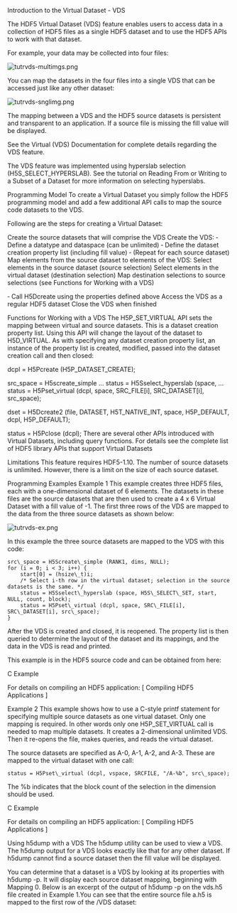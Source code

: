 Introduction to the Virtual Dataset - VDS

The HDF5 Virtual Dataset (VDS) feature enables users to access data in a collection of HDF5 files as a single HDF5 dataset and to use the HDF5 APIs to work with that dataset.

For example, your data may be collected into four files:

![tutrvds-multimgs.png](tutrvds-multimgs.png)

You can map the datasets in the four files into a single VDS that can be accessed just like any other dataset:

![tutrvds-snglimg.png](tutrvds-snglimg.png)

The mapping between a VDS and the HDF5 source datasets is persistent and transparent to an application. If a source file is missing the fill value will be displayed.

See the Virtual (VDS) Documentation for complete details regarding the VDS feature.

The VDS feature was implemented using hyperslab selection (H5S\_SELECT\_HYPERSLAB). See the tutorial on Reading From or Writing to a Subset of a Dataset for more information on selecting hyperslabs.

Programming Model To create a Virtual Dataset you simply follow the HDF5 programming model and add a few additional API calls to map the source code datasets to the VDS.

Following are the steps for creating a Virtual Dataset:

Create the source datasets that will comprise the VDS Create the VDS: ‐ Define a datatype and dataspace (can be unlimited) ‐ Define the dataset creation property list (including fill value) ‐ (Repeat for each source dataset) Map elements from the source dataset to elements of the VDS: Select elements in the source dataset (source selection) Select elements in the virtual dataset (destination selection) Map destination selections to source selections (see Functions for Working with a VDS)

‐ Call H5Dcreate using the properties defined above Access the VDS as a regular HDF5 dataset Close the VDS when finished

Functions for Working with a VDS The H5P\_SET\_VIRTUAL API sets the mapping between virtual and source datasets. This is a dataset creation property list. Using this API will change the layout of the dataset to H5D\_VIRTUAL. As with specifying any dataset creation property list, an instance of the property list is created, modified, passed into the dataset creation call and then closed:

dcpl = H5Pcreate (H5P\_DATASET\_CREATE);

src\_space = H5screate\_simple ... status = H5Sselect\_hyperslab (space, ... status = H5Pset\_virtual (dcpl, space, SRC\_FILE\[i\], SRC\_DATASET\[i\], src\_space);

dset = H5Dcreate2 (file, DATASET, H5T\_NATIVE\_INT, space, H5P\_DEFAULT, dcpl, H5P\_DEFAULT);

status = H5Pclose (dcpl); There are several other APIs introduced with Virtual Datasets, including query functions. For details see the complete list of HDF5 library APIs that support Virtual Datasets

Limitations This feature requires HDF5-1.10. The number of source datasets is unlimited. However, there is a limit on the size of each source dataset.

Programming Examples Example 1 This example creates three HDF5 files, each with a one-dimensional dataset of 6 elements. The datasets in these files are the source datasets that are then used to create a 4 x 6 Virtual Dataset with a fill value of -1. The first three rows of the VDS are mapped to the data from the three source datasets as shown below:

![tutrvds-ex.png](tutrvds-ex.png)

In this example the three source datasets are mapped to the VDS with this code:

    src\_space = H5Screate\_simple (RANK1, dims, NULL);
    for (i = 0; i < 3; i++) {
        start[0] = (hsize\_t)i;
        /* Select i-th row in the virtual dataset; selection in the source datasets is the same. */
        status = H5Sselect\_hyperslab (space, H5S\_SELECT\_SET, start, NULL, count, block);
        status = H5Pset\_virtual (dcpl, space, SRC\_FILE[i], SRC\_DATASET[i], src\_space);
    }
    

After the VDS is created and closed, it is reopened. The property list is then queried to determine the layout of the dataset and its mappings, and the data in the VDS is read and printed.

This example is in the HDF5 source code and can be obtained from here:

C Example

For details on compiling an HDF5 application: \[ Compiling HDF5 Applications \]

Example 2 This example shows how to use a C-style printf statement for specifying multiple source datasets as one virtual dataset. Only one mapping is required. In other words only one H5P\_SET\_VIRTUAL call is needed to map multiple datasets. It creates a 2-dimensional unlimited VDS. Then it re-opens the file, makes queries, and reads the virtual dataset.

The source datasets are specified as A-0, A-1, A-2, and A-3. These are mapped to the virtual dataset with one call:

    status = H5Pset\_virtual (dcpl, vspace, SRCFILE, "/A-%b", src\_space);
    

The %b indicates that the block count of the selection in the dimension should be used.

C Example

For details on compiling an HDF5 application: \[ Compiling HDF5 Applications \]

Using h5dump with a VDS The h5dump utility can be used to view a VDS. The h5dump output for a VDS looks exactly like that for any other dataset. If h5dump cannot find a source dataset then the fill value will be displayed.

You can determine that a dataset is a VDS by looking at its properties with h5dump -p. It will display each source dataset mapping, beginning with Mapping 0. Below is an excerpt of the output of h5dump -p on the vds.h5 file created in Example 1.You can see that the entire source file a.h5 is mapped to the first row of the /VDS dataset:

